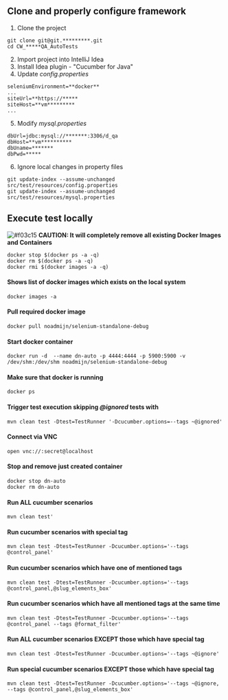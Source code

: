 ## Clone and properly configure framework
1. Clone the project
```console
git clone git@git.*********.git
cd CW_*****QA_AutoTests
```

2. Import project into IntelliJ Idea
3. Install Idea plugin - "Cucumber for Java"
4. Update _config.properties_
```
seleniumEnvironment=**docker**
...
siteUrl=**https://*****
siteHost=**vm*********
...
```
5. Modify _mysql.properties_
```
dbUrl=jdbc:mysql://*******:3306/d_qa
dbHost=**vm**********
dbUname=*******
dbPwd=*****
```

6. Ignore local changes in property files
```console
git update-index --assume-unchanged src/test/resources/config.properties
git update-index --assume-unchanged src/test/resources/mysql.properties
``` 

## Execute test locally
![#f03c15](https://placehold.it/15/f03c15/000000?text=+) **CAUTION: It will completely remove all existing Docker Images and Containers**
```console
docker stop $(docker ps -a -q)
docker rm $(docker ps -a -q)
docker rmi $(docker images -a -q)
```

#### Shows list of docker images which exists on the local system
```console
docker images -a
```

#### Pull required docker image
```console
docker pull noadmijn/selenium-standalone-debug
```

#### Start docker container
```console
docker run -d  --name dn-auto -p 4444:4444 -p 5900:5900 -v /dev/shm:/dev/shm noadmijn/selenium-standalone-debug
```

#### Make sure that docker is running
```console
docker ps
```

#### Trigger test execution skipping _@ignored_ tests with 
```console
mvn clean test -Dtest=TestRunner '-Dcucumber.options=--tags ~@ignored'
```

#### Connect via VNC
```console
open vnc://:secret@localhost
```

#### Stop and remove just created container
```console
docker stop dn-auto
docker rm dn-auto
```

#### Run ALL cucumber scenarios
```console
mvn clean test'
``` 

#### Run cucumber scenarios with special tag
```console
mvn clean test -Dtest=TestRunner -Dcucumber.options='--tags @control_panel'
```

#### Run cucumber scenarios which have one of mentioned tags
```console
mvn clean test -Dtest=TestRunner -Dcucumber.options='--tags @control_panel,@slug_elements_box'
```  

#### Run cucumber scenarios which have all mentioned tags at the same time
```console
mvn clean test -Dtest=TestRunner -Dcucumber.options='--tags @control_panel --tags @format_filter'
```

#### Run ALL cucumber scenarios EXCEPT those which have special tag
```console
mvn clean test -Dtest=TestRunner -Dcucumber.options='--tags ~@ignore'
```

#### Run special cucumber scenarios EXCEPT those which have special tag
```console
mvn clean test -Dtest=TestRunner -Dcucumber.options='--tags ~@ignore, --tags @control_panel,@slug_elements_box'
```